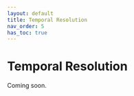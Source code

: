 ```yaml
---
layout: default
title: Temporal Resolution
nav_order: 5
has_toc: true
---
```

# Temporal Resolution

Coming soon.
